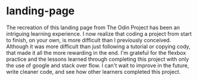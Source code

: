 # landing-page

The recreation of this landing page from The Odin Project has been an intriguing learning experience. I now realize that coding a project from start to finish, on your own, is more difficult than I previously conceived. Although it was more difficult than just following a tutorial or copying cody, that made it all the more rewarding in the end. I'm grateful for the flexbox practice and the lessons learned through completing this project with only the use of google and stack over flow. I can't wait to improve in the future, write cleaner code, and see how other learners completed this project. 